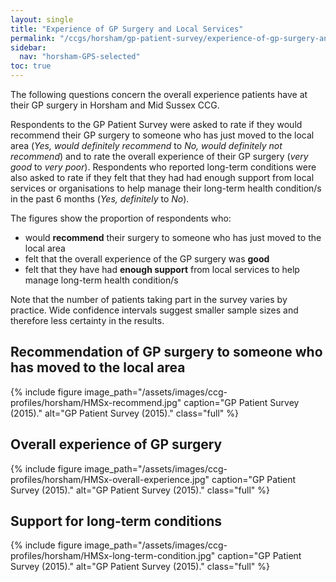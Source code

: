 ```yaml
---
layout: single
title: "Experience of GP Surgery and Local Services"
permalink: "/ccgs/horsham/gp-patient-survey/experience-of-gp-surgery-and-local-services/"
sidebar:
  nav: "horsham-GPS-selected"
toc: true
---
```


The following questions concern the overall experience patients have at their GP surgery in Horsham and Mid Sussex CCG.

Respondents to the GP Patient Survey were asked to rate if they would recommend their GP surgery to someone who has just moved to the local area (*Yes, would definitely recommend* to *No, would definitely not recommend*) and to rate the overall experience of their GP surgery (*very good* to *very poor*). Respondents who reported long-term conditions were also asked to rate if they felt that they had had enough support from local services or organisations to help manage their long-term health condition/s in the past 6 months (*Yes, definitely* to *No*).

The figures show the proportion of respondents who:

- would **recommend** their surgery to someone who has just moved to the local area
- felt that the overall experience of the GP surgery was **good**
- felt that they have had **enough support** from local services to help manage long-term health condition/s

Note that the number of patients taking part in the survey varies by practice. Wide confidence intervals suggest smaller sample sizes and therefore less certainty in the results.

## Recommendation of GP surgery to someone who has moved to the local area

{% include figure image_path="/assets/images/ccg-profiles/horsham/HMSx-recommend.jpg" caption="GP Patient Survey (2015)." alt="GP Patient Survey (2015)." class="full" %}

## Overall experience of GP surgery

{% include figure image_path="/assets/images/ccg-profiles/horsham/HMSx-overall-experience.jpg" caption="GP Patient Survey (2015)." alt="GP Patient Survey (2015)." class="full" %}


## Support for long-term conditions

{% include figure image_path="/assets/images/ccg-profiles/horsham/HMSx-long-term-condition.jpg" caption="GP Patient Survey (2015)." alt="GP Patient Survey (2015)." class="full" %}